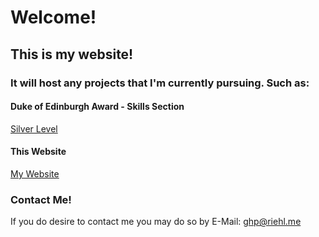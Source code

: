 # **Welcome!**
## This is my website! 
### It will host any projects that I'm currently pursuing. Such as:

#### Duke of Edinburgh Award - Skills Section
[Silver Level](DofE-Silver "Silver Level")

#### This Website
[My Website](https://www.youtube.com/watch?v=dQw4w9WgXcQ)

### Contact Me!
If you do desire to contact me you may do so by E-Mail: [ghp@riehl.me](mailto:ghp@riehl.me)
